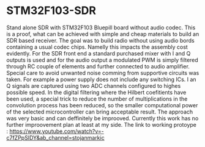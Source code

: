 # STM32F103-SDR
Stand alone SDR with STM32F103 Bluepill board without audio codec.
This is a proof, what can be achieved with simple and cheap materials to build an SDR based receiver.
The goal was to build radio without using audio bords containing a usual codec chips. Namelly this impacts the assembly cost evidently.
For the SDR front end a standard purchased mixer with I and Q outputs is used and for the audio output a modulated PWM is simply filtered through RC couple of elements
and further connected to audio amplifier.
Special care to avoid unwanted noise comming from supportive circuits was taken. For example a power supply does not include any switching ICs.
I an Q signals are captured using two ADC channels configured to highes possible speed. 
In the digital filtering where the Hilbert coefitients have been used, a special trick to reduce the number of multiplications in the convolution  process has been reduced, so the smaller computational power of the selected microcontroller can bring acceptable result.
The approach was very basic and can deffinitely be improoved. 
Currently this work has no further improovement plan at least at my side.
The link to working protoype :
https://www.youtube.com/watch?v=-c7fZPpSIDY&ab_channel=stojanmarkic
